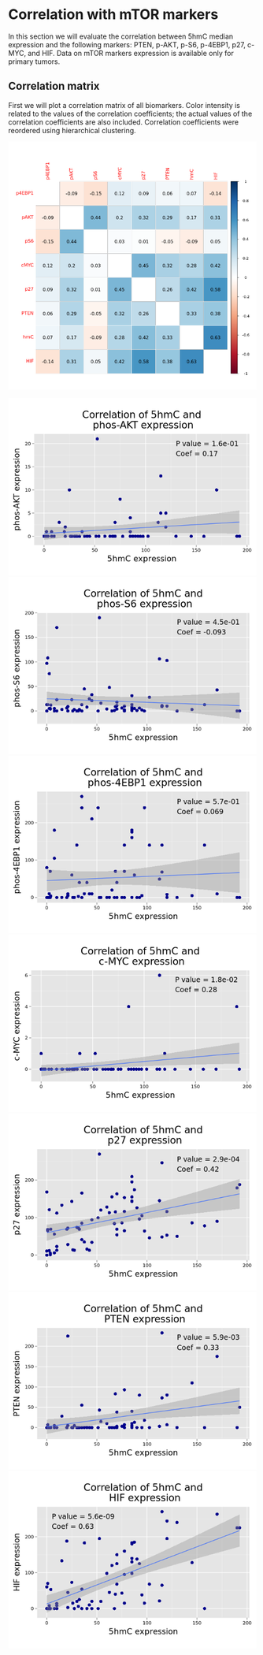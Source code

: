 # Correlation with mTOR markers



In this section we will evaluate the correlation between 5hmC median expression and the following markers: PTEN, p-AKT, p-S6, p-4EBP1, p27, c-MYC, and HIF. Data on mTOR markers expression is available only for primary tumors.






## Correlation matrix
First we will plot a correlation matrix of all biomarkers. Color intensity is related to the values of the correlation coefficients; the actual values of the correlation coefficients are also included. Correlation coefficients were reordered using hierarchical clustering.

![](09_K5_files/figure-html/Cor_1-1.png) 

![](09_K5_files/figure-html/scatterplots-1.png) ![](09_K5_files/figure-html/scatterplots-2.png) ![](09_K5_files/figure-html/scatterplots-3.png) ![](09_K5_files/figure-html/scatterplots-4.png) ![](09_K5_files/figure-html/scatterplots-5.png) ![](09_K5_files/figure-html/scatterplots-6.png) ![](09_K5_files/figure-html/scatterplots-7.png) 

